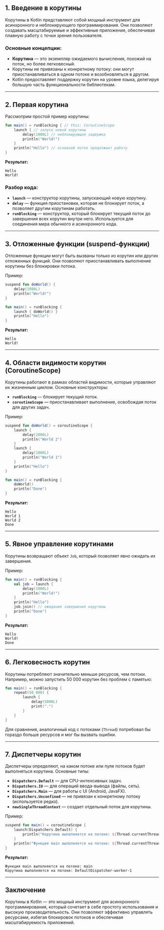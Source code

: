 ## 1. Введение в корутины

Корутины в Kotlin представляют собой мощный инструмент для асинхронного и неблокирующего программирования. Они позволяют создавать масштабируемые и эффективные приложения, обеспечивая плавную работу с точки зрения пользователя.

### Основные концепции:
- **Корутина** — это экземпляр ожидаемого вычисления, похожий на поток, но более легковесный.
- Корутины не привязаны к конкретному потоку: они могут приостанавливаться в одном потоке и возобновляться в другом.
- Kotlin предоставляет поддержку корутин на уровне языка, делегируя большую часть функциональности библиотекам.

---

## 2. Первая корутина

Рассмотрим простой пример корутины:

```kotlin
fun main() = runBlocking { // this: CoroutineScope
    launch { // запуск новой корутины
        delay(1000L) // неблокирующая задержка
        println("World!")
    }
    println("Hello") // основной поток продолжает работу
}
```

**Результат:**
```
Hello
World!
```

### Разбор кода:
- **`launch`** — конструктор корутины, запускающий новую корутину.
- **`delay`** — функция приостановки, которая не блокирует поток, а позволяет другим корутинам работать.
- **`runBlocking`** — конструктор, который блокирует текущий поток до завершения всех корутин внутри него. Используется для соединения мира обычного и асинхронного кода.

---

## 3. Отложенные функции (suspend-функции)

Отложенные функции могут быть вызваны только из корутин или других отложенных функций. Они позволяют приостанавливать выполнение корутины без блокировки потока.

Пример:
```kotlin
suspend fun doWorld() {
    delay(1000L)
    println("World!")
}

fun main() = runBlocking {
    launch { doWorld() }
    println("Hello")
}
```

**Результат:**
```
Hello
World!
```

---

## 4. Области видимости корутин (CoroutineScope)

Корутины работают в рамках областей видимости, которые управляют их жизненным циклом. Основные конструкторы:
- **`runBlocking`** — блокирует текущий поток.
- **`coroutineScope`** — приостанавливает выполнение, освобождая поток для других задач.

Пример:
```kotlin
suspend fun doWorld() = coroutineScope {
    launch {
        delay(2000L)
        println("World 2")
    }
    launch {
        delay(1000L)
        println("World 1")
    }
    println("Hello")
}

fun main() = runBlocking {
    doWorld()
    println("Done")
}
```

**Результат:**
```
Hello
World 1
World 2
Done
```

---

## 5. Явное управление корутинами

Корутины возвращают объект `Job`, который позволяет явно ожидать их завершения.

Пример:
```kotlin
fun main() = runBlocking {
    val job = launch {
        delay(1000L)
        println("World!")
    }
    println("Hello")
    job.join() // ожидание завершения корутины
    println("Done")
}
```

**Результат:**
```
Hello
World!
Done
```

---

## 6. Легковесность корутин

Корутины потребляют значительно меньше ресурсов, чем потоки. Например, можно запустить 50 000 корутин без проблем с памятью:

```kotlin
fun main() = runBlocking {
    repeat(50_000) {
        launch {
            delay(5000L)
            print(".")
        }
    }
}
```

Для сравнения, аналогичный код с потоками (`Thread`) потребовал бы гораздо больше ресурсов и мог бы вызвать ошибки.

---

## 7. Диспетчеры корутин

Диспетчеры определяют, на каком потоке или пуле потоков будет выполняться корутина. Основные типы:
- **`Dispatchers.Default`** — для CPU-интенсивных задач.
- **`Dispatchers.IO`** — для операций ввода-вывода (файлы, сеть).
- **`Dispatchers.Main`** — для работы с UI (Android, JavaFX).
- **`Dispatchers.Unconfined`** — не привязан к конкретному потоку (используется редко).
- **`newSingleThreadContext`** — создает отдельный поток для корутины.

Пример:
```kotlin
suspend fun main() = coroutineScope {
    launch(Dispatchers.Default) {
        println("Корутина выполняется на потоке: ${Thread.currentThread().name}")
    }
    println("Функция main выполняется на потоке: ${Thread.currentThread().name}")
}
```

**Результат:**
```
Функция main выполняется на потоке: main
Корутина выполняется на потоке: DefaultDispatcher-worker-1
```

---

## Заключение

Корутины в Kotlin — это мощный инструмент для асинхронного программирования, который сочетает в себе простоту использования и высокую производительность. Они позволяют эффективно управлять ресурсами, избегая блокировок потоков и обеспечивая масштабируемость приложений.